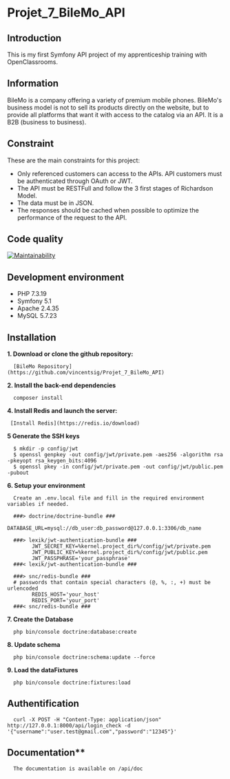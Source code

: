 # Projet_7_BileMo_API

## Introduction

This is my first Symfony API project of my apprenticeship training with OpenClassrooms.

## Information

BileMo is a company offering a variety of premium mobile phones. BileMo's business model is not to sell its products directly on the website, but to provide all platforms that want it with access to the catalog via an API. It is a B2B (business to business).

## Constraint

These are the main constraints for this project:

 - Only referenced customers can access to the APIs. API customers must be authenticated through OAuth or JWT.
 - The API must be RESTFull and follow the 3 first stages of Richardson Model.
 - The data must be in JSON.
 - The responses should be cached when possible to optimize the performance of the request to the API.

## Code quality

[![Maintainability](https://api.codeclimate.com/v1/badges/568ea778323ab12b5329/maintainability)](https://codeclimate.com/github/vincentsig/Projet_7_BileMo_API/maintainability)

## Development environment 

- PHP  7.3.19
- Symfony 5.1
- Apache 2.4.35
- MySQL 5.7.23

## Installation

**1. Download or clone the github repository:**  

      [BileMo Repository](https://github.com/vincentsig/Projet_7_BileMo_API)

**2. Install the back-end  dependencies**

      composer install

**4. Install Redis and launch the server:**
    
     [Install Redis](https://redis.io/download)

**5 Generate the SSH keys**

      $ mkdir -p config/jwt
      $ openssl genpkey -out config/jwt/private.pem -aes256 -algorithm rsa -pkeyopt rsa_keygen_bits:4096
      $ openssl pkey -in config/jwt/private.pem -out config/jwt/public.pem -pubout

**6. Setup your environment**

      Create an .env.local file and fill in the required environment variables if needed.

      ###> doctrine/doctrine-bundle ###
            DATABASE_URL=mysql://db_user:db_password@127.0.0.1:3306/db_name

      ###> lexik/jwt-authentication-bundle ###
            JWT_SECRET_KEY=%kernel.project_dir%/config/jwt/private.pem
            JWT_PUBLIC_KEY=%kernel.project_dir%/config/jwt/public.pem
            JWT_PASSPHRASE='your_passphrase'
      ###< lexik/jwt-authentication-bundle ###

      ###> snc/redis-bundle ###
      # passwords that contain special characters (@, %, :, +) must be urlencoded
            REDIS_HOST='your_host'
            REDIS_PORT='your_port'
      ###< snc/redis-bundle ###


**7. Create the Database**

      php bin/console doctrine:database:create

**8. Update schema**
 
      php bin/console doctrine:schema:update --force

**9. Load the dataFixtures**

      php bin/console doctrine:fixtures:load

## Authentification

      curl -X POST -H "Content-Type: application/json" http://127.0.0.1:8000/api/login_check -d '{"username":"user.test@gmail.com","password":"12345"}'

## Documentation**

      The documentation is available on /api/doc



      
    
    
